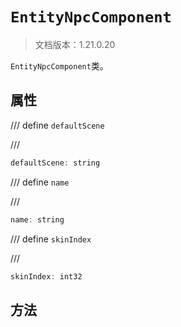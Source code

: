 # `EntityNpcComponent`

> 文档版本：1.21.0.20

`EntityNpcComponent`类。

## 属性

/// define
`defaultScene`


///

```js
defaultScene: string
```


/// define
`name`


///

```js
name: string
```


/// define
`skinIndex`


///

```js
skinIndex: int32
```


## 方法
